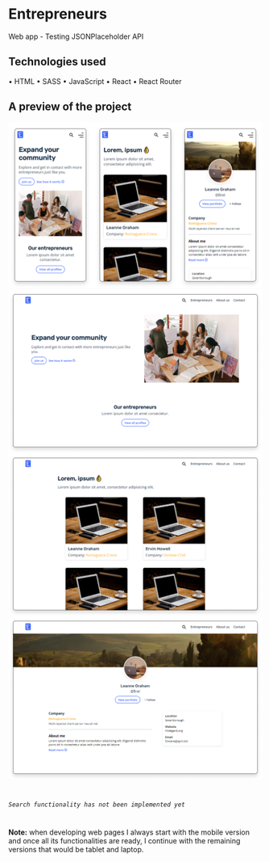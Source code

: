 # Entrepreneurs

Web app - Testing JSONPlaceholder API

## Technologies used

• HTML
• SASS
• JavaScript
• React
• React Router

## A preview of the project

![Main-pages](readme_assets/main-pages.png "Main pages")
![Home](readme_assets/home.png "Home")
![Entrepreneurs](readme_assets/entrepreneurs.png "Entrepreneurs")
![Profile](readme_assets/profile.png "Profile")

#

_`Search functionality has not been implemented yet`_

#

**Note:**
when developing web pages I always start with the mobile version and once all its functionalities are ready, I continue with the remaining versions that would be tablet and laptop.
